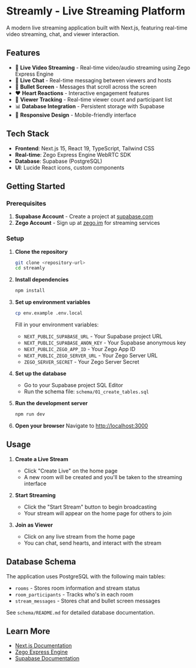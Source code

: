 # Streamly - Live Streaming Platform

A modern live streaming application built with Next.js, featuring real-time video streaming, chat, and viewer interaction.

## Features

- 🎥 **Live Video Streaming** - Real-time video/audio streaming using Zego Express Engine
- 💬 **Live Chat** - Real-time messaging between viewers and hosts
- 🎯 **Bullet Screen** - Messages that scroll across the screen
- ❤️ **Heart Reactions** - Interactive engagement features
- 👥 **Viewer Tracking** - Real-time viewer count and participant list
- 📊 **Database Integration** - Persistent storage with Supabase
- 📱 **Responsive Design** - Mobile-friendly interface

## Tech Stack

- **Frontend**: Next.js 15, React 19, TypeScript, Tailwind CSS
- **Real-time**: Zego Express Engine WebRTC SDK
- **Database**: Supabase (PostgreSQL)
- **UI**: Lucide React icons, custom components

## Getting Started

### Prerequisites

1. **Supabase Account** - Create a project at [supabase.com](https://supabase.com)
2. **Zego Account** - Sign up at [zego.im](https://zego.im) for streaming services

### Setup

1. **Clone the repository**
   ```bash
   git clone <repository-url>
   cd streamly
   ```

2. **Install dependencies**
   ```bash
   npm install
   ```

3. **Set up environment variables**
   ```bash
   cp env.example .env.local
   ```
   
   Fill in your environment variables:
   - `NEXT_PUBLIC_SUPABASE_URL` - Your Supabase project URL
   - `NEXT_PUBLIC_SUPABASE_ANON_KEY` - Your Supabase anonymous key
   - `NEXT_PUBLIC_ZEGO_APP_ID` - Your Zego App ID
   - `NEXT_PUBLIC_ZEGO_SERVER_URL` - Your Zego Server URL
   - `ZEGO_SERVER_SECRET` - Your Zego Server Secret

4. **Set up the database**
   - Go to your Supabase project SQL Editor
   - Run the schema file: `schema/01_create_tables.sql`

5. **Run the development server**
   ```bash
   npm run dev
   ```

6. **Open your browser**
   Navigate to [http://localhost:3000](http://localhost:3000)

## Usage

1. **Create a Live Stream**
   - Click "Create Live" on the home page
   - A new room will be created and you'll be taken to the streaming interface

2. **Start Streaming**
   - Click the "Start Stream" button to begin broadcasting
   - Your stream will appear on the home page for others to join

3. **Join as Viewer**
   - Click on any live stream from the home page
   - You can chat, send hearts, and interact with the stream

## Database Schema

The application uses PostgreSQL with the following main tables:
- `rooms` - Stores room information and stream status
- `room_participants` - Tracks who's in each room
- `stream_messages` - Stores chat and bullet screen messages

See `schema/README.md` for detailed database documentation.

## Learn More

- [Next.js Documentation](https://nextjs.org/docs)
- [Zego Express Engine](https://docs.zego.im/article/14663)
- [Supabase Documentation](https://supabase.com/docs)
